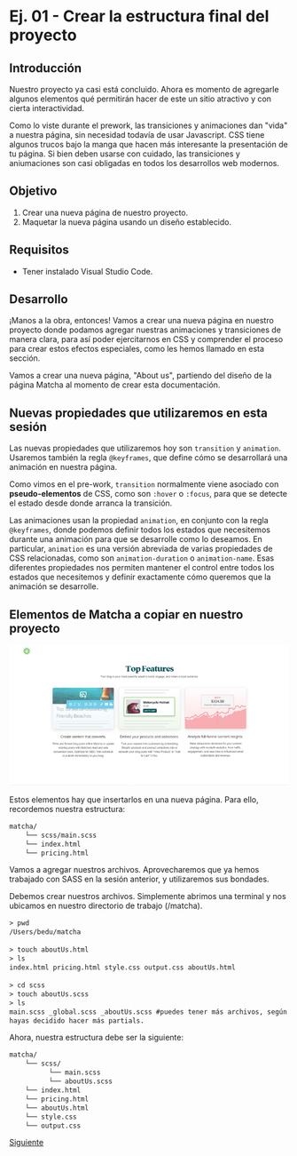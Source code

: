 # Ej. 01 - Crear la estructura final del proyecto
## Introducción
Nuestro proyecto ya casi está concluido. Ahora es momento de agregarle algunos elementos qué permitirán hacer de este un sitio atractivo y con cierta interactividad.

Como lo viste durante el prework, las transiciones y animaciones dan "vida" a nuestra página, sin necesidad todavía de usar Javascript. CSS tiene algunos trucos bajo la manga que hacen más interesante la presentación de tu página. Si bien deben usarse con cuidado, las transiciones y aniumaciones son casi obligadas en todos los desarrollos web modernos.

## Objetivo
1. Crear una nueva página de nuestro proyecto.
2. Maquetar la nueva página usando un diseño establecido.

## Requisitos
- Tener instalado Visual Studio Code.

## Desarrollo

¡Manos a la obra, entonces! Vamos a crear una nueva página en nuestro proyecto donde podamos agregar nuestras animaciones y transiciones de manera clara, para así poder ejercitarnos en CSS y comprender el proceso para crear estos efectos especiales, como les hemos llamado en esta sección.

Vamos a crear una nueva página, "About us", partiendo del diseño de la página Matcha al momento de crear esta documentación.

## Nuevas propiedades que utilizaremos en esta sesión

Las nuevas propiedades que utilizaremos hoy son `transition` y `animation`. Usaremos también la regla `@keyframes`, que define cómo se desarrollará una animación en nuestra página.

Como vimos en el pre-work, `transition` normalmente viene asociado con **pseudo-elementos** de CSS, como son `:hover` o `:focus`, para que se detecte el estado desde donde arranca la transición.

Las animaciones usan la propiedad `animation`, en conjunto con la regla `@keyframes`, donde podemos definir todos los estados que necesitemos durante una animación para que se desarrolle como lo deseamos. En particular, `animation` es una versión abreviada de varias propiedades de CSS relacionadas, como son `animation-duration` o `animation-name`. Esas diferentes propiedades nos permiten mantener el control entre todos los estados que necesitemos y definir exactamente cómo queremos que la animación se desarrolle.

## Elementos de Matcha a copiar en nuestro proyecto

![](../assets/topFeaturesMatcha.png)

Estos elementos hay que insertarlos en una nueva página. Para ello, recordemos nuestra estructura:

```text
matcha/
    └── scss/main.scss
    └── index.html
    └── pricing.html
```

Vamos a agregar nuestros archivos. Aprovecharemos que ya hemos trabajado con SASS en la sesión anterior, y utilizaremos sus bondades.

Debemos crear nuestros archivos. Simplemente abrimos una terminal y nos ubicamos en nuestro directorio de trabajo (/matcha).


```shell
> pwd
/Users/bedu/matcha

> touch aboutUs.html
> ls
index.html pricing.html style.css output.css aboutUs.html

> cd scss
> touch aboutUs.scss
> ls
main.scss _global.scss _aboutUs.scss #puedes tener más archivos, según hayas decidido hacer más partials.
```

Ahora, nuestra estructura debe ser la siguiente:

```text
matcha/
    └── scss/
          └── main.scss
          └── aboutUs.scss
    └── index.html
    └── pricing.html
    └── aboutUs.html
    └── style.css
    └── output.css
```

[Siguiente](../reto-01/README.md)